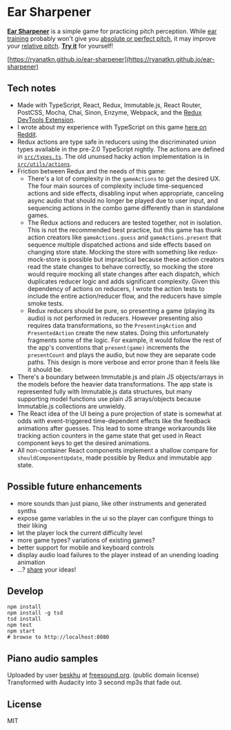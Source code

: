 # Ear Sharpener

[__Ear Sharpener__](https://ryanatkn.github.io/ear-sharpener) is a
simple game for practicing pitch perception.
While [ear training](https://en.wikipedia.org/wiki/Ear_training) probably won't give
you [absolute or perfect pitch](https://en.wikipedia.org/wiki/Absolute_pitch), it may improve
your [relative pitch](https://en.wikipedia.org/wiki/Relative_pitch).
[__Try it__](https://ryanatkn.github.io/ear-sharpener) for yourself!

[https://ryanatkn.github.io/ear-sharpener](https://ryanatkn.github.io/ear-sharpener)

## Tech notes
- Made with TypeScript, React, Redux, Immutable.js, React Router, PostCSS, Mocha, Chai, Sinon,
  Enzyme, Webpack, and the [Redux DevTools Extension](https://github.com/zalmoxisus/redux-devtools-extension).
- I wrote about my experience with TypeScript on this
  game [here on Reddit](https://www.reddit.com/r/typescript/comments/4oa3gz/a_summary_of_my_experience_working_with/).
- Redux actions are type safe in reducers using the discriminated union types
  available in the pre-2.0 TypeScript nightly.
  The actions are defined in [`src/types.ts`](https://github.com/ryanatkn/ear-sharpener/blob/master/src/types.ts).
  The old ununsed hacky action implementation is in
  [`src/utils/actions`](https://github.com/ryanatkn/ear-sharpener/blob/master/src/utils/actions/index.ts).
- Friction between Redux and the needs of this game:
    - There's a lot of complexity in the `gameActions` to get the desired UX.
      The four main sources of complexity include time-sequenced actions and side effects,
      disabling input when appropriate, canceling async audio that should no longer be played due
      to user input, and sequencing actions in the combo game differently than in standalone games.
    - The Redux actions and reducers are tested together, not in isolation.
      This is not the recommended best practice,
      but this game has thunk action creators like `gameActions.guess` and `gameActions.present`
      that sequence multiple dispatched actions and side effects based on changing store state.
      Mocking the store with something like redux-mock-store is possible but impractical
      because these action creators read the state changes to behave correctly,
      so mocking the store would require mocking all state changes after each dispatch,
      which duplicates reducer logic and adds significant complexity.
      Given this dependency of actions on reducers,
      I wrote the action tests to include the entire action/reducer flow,
      and the reducers have simple smoke tests.
    - Redux reducers should be pure,
      so presenting a game (playing its audio) is not performed in reducers.
      However presenting also requires data transformations,
      so the `PresentingAction` and `PresentedAction` create the new states.
      Doing this unfortunately fragments some of the logic.
      For example, it would follow the rest of the app's conventions that `present(game)`
      increments the `presentCount` and plays the audio, but now they are separate code paths.
      This design is more verbose and error prone than it feels like it should be.
- There's a boundary between Immutable.js and plain JS objects/arrays in the models
  before the heavier data transformations.
  The app state is represented fully with Immutable.js data structures,
  but many supporting model functions use plain JS arrays/objects
  because Immutable.js collections are unwieldy.
- The React idea of the UI being a pure projection of state
  is somewhat at odds with event-triggered time-dependent effects
  like the feedback animations after guesses.
  This lead to some strange workarounds like tracking action counters in the game state
  that get used in React component keys to get the desired animations.
- All non-container React components implement a shallow compare for `shouldComponentUpdate`,
  made possible by Redux and immutable app state.

## Possible future enhancements
- more sounds than just piano, like other instruments and generated synths
- expose game variables in the ui so the player can configure things to their liking
- let the player lock the current difficulty level
- more game types? variations of existing games?
- better support for mobile and keyboard controls
- display audio load failures to the player instead of an unending loading animation
- ...? [share](https://github.com/ryanatkn/ear-sharpener/issues) your ideas!

## Develop

    npm install
    npm install -g tsd
    tsd install
    npm test
    npm start
    # browse to http://localhost:8080

## Piano audio samples

Uploaded by user [beskhu](https://www.freesound.org/people/beskhu/)
at [freesound.org](https://www.freesound.org/search/?q=piano&f=grouping_pack%3A%2217088_Upright+piano+multisamples%22&s=score+desc&advanced=0&g=1).
(public domain license) Transformed with Audacity into 3 second mp3s that fade out.

## License
MIT
